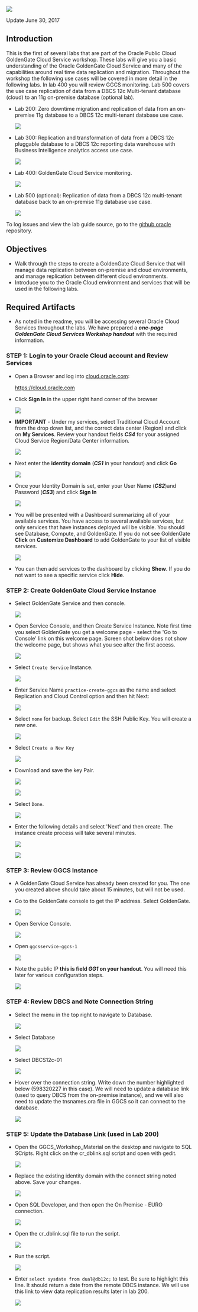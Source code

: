 ![](images/100/lab100.png)

Update June 30, 2017

## Introduction

This is the first of several labs that are part of the Oracle Public Cloud GoldenGate Cloud Service workshop. These labs will give you a basic understanding of the Oracle GoldenGate Cloud Service and many of the capabilities around real time data replication and migration.  Throughout the workshop the following use cases will be covered in more detail in the following labs.  In lab 400 you will review GGCS monitoring.  Lab 500 covers the use case replication of data from a DBCS 12c Multi-tenant database (cloud) to an 11g on-premise database (optional lab).

- Lab 200: Zero downtime migration and replication of data from an on-premise 11g database to a DBCS 12c multi-tenant database use case.

	![](images/100/i2.png)

- Lab 300: Replication and transformation of data from a DBCS 12c pluggable database to a DBCS 12c reporting data warehouse with Business Intelligence analytics access use case.

	![](images/100/i4.png)

- Lab 400: GoldenGate Cloud Service monitoring.

	![](images/100/i4.1.png)

- Lab 500 (optional): Replication of data from a DBCS 12c multi-tenant database back to an on-premise 11g database use case.

	![](images/100/i3.png)

To log issues and view the lab guide source, go to the [github oracle](https://github.com/pcdavies/GoldenGateCloudService/issues) repository.

## Objectives

- Walk through the steps to create a GoldenGate Cloud Service that will manage data replication between on-premise and cloud environments, and manage replication between different cloud environments.
- Introduce you to the Oracle Cloud environment and services that will be used in the following labs.

## Required Artifacts

- As noted in the readme, you will be accessing several Oracle Cloud Services throughout the labs. We have prepared a ***one-page GoldenGate Cloud Services Workshop handout*** with the required information.  

### **STEP 1**: Login to your Oracle Cloud account and Review Services

- Open a Browser and log into [cloud.oracle.com](cloud.oracle.com):

	https://cloud.oracle.com

- Click **Sign In** in the upper right hand corner of the browser

	![](images/100/i5.png)

- **IMPORTANT** - Under my services, select Traditional Cloud Account from the drop down list, and the correct data center (Region) and click on **My Services**. Review your handout fields ***CS4*** for your assigned Cloud Service Region/Data Center information.

	![](images/100/i6.png)

- Next enter the **identity domain** (***CS1*** in your handout) and click **Go**

	![](images/100/i7.png)

- Once your Identity Domain is set, enter your User Name (***CS2***)and Password (***CS3***) and click **Sign In**

	![](images/100/i8.png)

- You will be presented with a Dashboard summarizing all of your available services.  You have access to several available services, but only services that have instances deployed will be visible.  You should see Database, Compute, and GoldenGate.  If you do not see GoldenGate **Click** on **Customize Dashboard** to add GoldenGate to your list of visible services. 

	![](images/100/i9.png)

- You can then add services to the dashboard by clicking **Show**. If you do not want to see a specific service click **Hide**.

### **STEP 2**: Create GoldenGate Cloud Service Instance

- Select GoldenGate Service and then console.

 	![](images/100/i20.2.png)

- Open Service Console, and then Create Service Instance.  Note first time you select GoldenGate you get a welcome page - select the 'Go to Console' link on this welcome page.  Screen shot below does not show the welcome page, but shows what you see after the first access.

 	![](images/100/i20.3.png)

- Select `Create Service` Instance. 

	![](images/100/i21.png)

- Enter Service Name `practice-create-ggcs` as the name and select Replication and Cloud Control option and then hit Next:

	![](images/100/i22.png)

- Select `none` for backup.  Select `Edit` the SSH Public Key.  You will create a new one.

	![](images/100/i23.png)

- Select `Create a New Key`

	![](images/100/i23.1.png)

- Download and save the key Pair.

	![](images/100/i23.2.png)

	![](images/100/i23.3.png)

- Select `Done`.

	![](images/100/i23.4.png)

- Enter the following details and select 'Next' and then create.  The instance create process will take several minutes.

	![](images/100/i23.5.png)

	![](images/100/i23.6.png)

### **STEP 3**: Review GGCS Instance

- A GoldenGate Cloud Service has already been created for you.  The one you created above should take about 15 minutes, but will not be used.  

- Go to the GoldenGate console to get the IP address.  Select GoldenGate.

	![](images/100/i28.png)

- Open Service Console.

	![](images/100/i28.1.png)

- Open `ggcsservice-ggcs-1`

	![](images/100/i29.png)

- Note the public IP **this is field ***GG1*** on your handout**.  You will need this later for various configuration steps.

	![](images/100/i30.png)

### **STEP 4**: Review DBCS and Note Connection String	

-	Select the menu in the top right to navigate to Database.

	![](images/100/i31.png)

-	Select Database

	![](images/100/i32.png)

-	Select DBCS12c-01

	![](images/100/i33.png)

-	Hover over the connection string.  Write down the number highlighted below (598320227 in this case).  We will need to update a database link (used to query DBCS from the on-premise instance), and we will also need to update the tnsnames.ora file in GGCS so it can connect to the database.  

	![](images/100/i34.png)

### **STEP 5**: Update the Database Link (used in Lab 200)

-	Open the GGCS_Workshop_Material on the desktop and navigate to SQL SCripts.  Right click on the cr_dblink.sql script and open with gedit.

	![](images/100/i35.png)

-	Replace the existing identity domain with the connect string noted above.  Save your changes.

	![](images/100/i36.png)

-	Open SQL Developer, and then open the On Premise - EURO connection. 

	![](images/100/i37.png)

-	Open the cr_dblink.sql file to run the script.

	![](images/100/i38.png)

-	Run the script.

	![](images/100/i39.png)

-	Enter `select sysdate from dual@db12c;` to test.  Be sure to highlight this line.  It should return a date from the remote DBCS instance.  We will use this link to view data replication results later in lab 200.

	![](images/100/i40.png)
